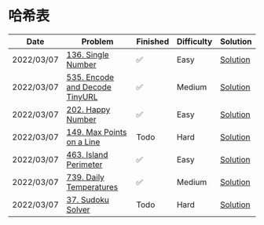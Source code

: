 # 哈希表
| Date       | Problem                                                                                    | Finished | Difficulty | Solution                                      |
|------------|--------------------------------------------------------------------------------------------|----------|------------|-----------------------------------------------|
| 2022/03/07 | [136. Single Number](https://leetcode.com/problems/single-number/)                         | ✅        | Easy       | [Solution](./src/hash/SingleNumber.java)      |
| 2022/03/07 | [535. Encode and Decode TinyURL](https://leetcode.com/problems/encode-and-decode-tinyurl/) | ✅        | Medium     | [Solution](./src/hash/Codec.java)             |
| 2022/03/07 | [202. Happy Number](https://leetcode.com/problems/happy-number/)                           | ✅        | Easy       | [Solution](./src/hash/IsHappy.java)           |
| 2022/03/07 | [149. Max Points on a Line](https://leetcode.com/problems/max-points-on-a-line/)           | Todo     | Hard       | [Solution](./src/hash/MaxPoints.java)         |
| 2022/03/07 | [463. Island Perimeter](https://leetcode.com/problems/island-perimeter/)                   | ✅        | Easy       | [Solution](./src/hash/IslandPerimeter.java)   |
| 2022/03/07 | [739. Daily Temperatures](https://leetcode.com/problems/daily-temperatures/)               | ✅        | Medium     | [Solution](./src/hash/DailyTemperatures.java) |
| 2022/03/07 | [37. Sudoku Solver](https://leetcode.com/problems/sudoku-solver/)                          | Todo     | Hard       | [Solution](./src/hash/SolveSudoku.java)       |
